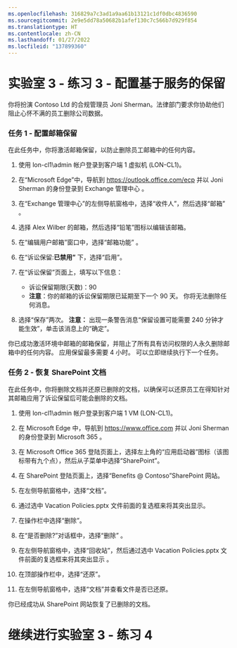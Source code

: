 ```yaml
---
ms.openlocfilehash: 316829a7c3ad1a9aa61b13121c1df0dbc4836590
ms.sourcegitcommit: 2e9e5dd78a50682b1afef130c7c566b7d929f854
ms.translationtype: HT
ms.contentlocale: zh-CN
ms.lasthandoff: 01/27/2022
ms.locfileid: "137899360"
---
```

# <a name="lab-3---exercise-3---configure-service-based-retention"></a>实验室 3 - 练习 3 - 配置基于服务的保留

你将扮演 Contoso Ltd 的合规管理员 Joni Sherman。法律部门要求你协助他们阻止心怀不满的员工删除公司数据。

### <a name="task-1--configure-mailbox-holds"></a>任务 1 - 配置邮箱保留

在此任务中，你将激活邮箱保留，以防止删除员工邮箱中的任何内容。

1. 使用 lon-cl1\admin 帐户登录到客户端 1 虚拟机 (LON-CL1)。

2. 在“Microsoft Edge”中，导航到 https://outlook.office.com/ecp 并以 Joni Sherman 的身份登录到 Exchange 管理中心  。

3. 在“Exchange 管理中心”的左侧导航窗格中，选择“收件人”，然后选择“邮箱”  。

4. 选择 Alex Wilber 的邮箱，然后选择“铅笔”图标以编辑该邮箱。

5. 在“编辑用户邮箱”窗口中，选择“邮箱功能” 。

6. 在“诉讼保留:**已禁用”** 下，选择“启用”。

7. 在“诉讼保留”页面上，填写以下信息：

    - 诉讼保留期限(天数)：90
    - **注意**：你的邮箱的诉讼保留期限已延期至下一个 90 天。 你将无法删除任何消息。

8. 选择“保存”两次。 **注意：** 出现一条警告消息“保留设置可能需要 240 分钟才能生效”，单击该消息上的“确定”。

你已成功激活环境中邮箱的邮箱保留，并阻止了所有具有访问权限的人永久删除邮箱中的任何内容。 应用保留最多需要 4 小时。  可以立即继续执行下一个任务。

### <a name="task-2--recover-sharepoint-documents"></a>任务 2 - 恢复 SharePoint 文档

在此任务中，你将删除文档并还原已删除的文档，以确保可以还原员工在得知针对其邮箱应用了诉讼保留后可能会删除的文档。

1. 使用 lon-cl1\admin 帐户登录到客户端 1 VM (LON-CL1)。

2. 在 Microsoft Edge 中，导航到 https://www.office.com 并以 Joni Sherman 的身份登录到 Microsoft 365  。

3. 在 Microsoft Office 365 登陆页面上，选择左上角的“应用启动器”图标（该图标带有九个点），然后从子菜单中选择“SharePoint”。

4. 在 SharePoint 登陆页面上，选择“Benefits @ Contoso”SharePoint 网站。

5. 在左侧导航窗格中，选择“文档”。

6. 通过选中 Vacation Policies.pptx 文件前面的复选框来将其突出显示。

7. 在操作栏中选择“删除”。

8. 在“是否删除?”对话框中，选择“删除” 。

9. 在左侧导航窗格中，选择“回收站”，然后通过选中 Vacation Policies.pptx 文件前面的复选框来将其突出显示 。

10. 在顶部操作栏中，选择“还原”。

11. 在左侧导航窗格中，选择“文档”并查看文件是否已还原。

你已经成功从 SharePoint 网站恢复了已删除的文档。

# <a name="proceed-to-lab-3---exercise-4"></a>继续进行实验室 3 - 练习 4

